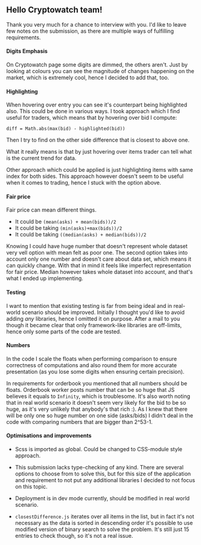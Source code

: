 ## Hello Cryptowatch team!

Thank you very much for a chance to interview with you. I'd like to leave few notes on the submission, as there are multiple
ways of fulfilling requirements.

#### Digits Emphasis
On Cryptowatch page some digits are dimmed, the others aren't. 
Just by looking at colours you can see the magnitude of changes happening on the market, which
is extremely cool, hence I decided to add that, too.

#### Highlighting
When hovering over entry you can see it's counterpart being highlighted also. This could be done in various ways.
I took approach which I find useful for traders, which means that by hovering over bid I compute:

`diff = Math.abs(max(bid) - highlighted(bid))`

Then I try to find on the other side difference that is closest to above one.

What it really means is that by just hovering over items trader can tell what is the current trend for data.

Other approach which could be applied is just highlighting items with same index for both sides.
This approach however doesn't seem to be useful when it comes to trading, hence I stuck with the option above.
 
#### Fair price
Fair price can mean different things. 

- It could be `(mean(asks) + mean(bids))/2`
- It could be taking `(min(asks)+max(bids))/2`
- It could be taking `((median(asks) + median(bids))/2`

Knowing I could have huge number that doesn't represent whole dataset very vell option with mean
felt as poor one. The second option takes into account only one number and doesn't care about data set, which means
it can quickly change. With that in mind it feels like imperfect representation for fair price.
Median however takes whole dataset into account, and that's what I ended up implementing.

#### Testing
I want to mention that existing testing is far from being ideal and in real-world scenario should be improved.
Initially I thought you'd like to avoid adding *any* libraries, hence I omitted it on purpose. After a mail to you though
it became clear that only framework-like libraries are off-limits, hence only some parts of the code are tested.

#### Numbers
In the code I scale the floats when performing comparison to ensure correctness of computations and also round them
for more accurate presentation (as you lose some digits when ensuring certain precision).

In requirements for orderbook you mentioned that all numbers should be floats. Orderbook worker posts
number that can be so huge that JS believes it equals to `Infinity`, which is troublesome.
It's also worth noting that in real world scenario it doesn't seem very likely for the bid to be so huge, as it's very unlikely
that anybody's that rich :). As I knew that there will be only one so huge number on one side (asks/bids) I didn't deal in the code
with comparing numbers that are bigger than 2^53-1.

#### Optimisations and improvements
- Scss is imported as global. Could be changed to CSS-module style approach.

- This submission lacks type-checking of any kind. There are several options to choose from to solve this, but for
this size of the application and requirement to not put any additional libraries I decided to not focus on this topic.

- Deployment is in dev mode currently, should be modified in real world scenario.

- `closestDifference.js` iterates over all items in the list, but in fact it's not necessary as the data is sorted in descending
order it's possible to use modified version of binary search to solve the problem. It's still just 15 entries to check though, so it's
not a real issue.